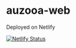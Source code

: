 # auzooa-web

Deployed on Netlify

[![Netlify Status](https://api.netlify.com/api/v1/badges/57405043-39b0-4c04-86c5-b586701fe360/deploy-status)](https://app.netlify.com/sites/azuooa/deploys)
